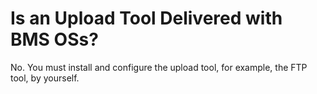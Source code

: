 # Is an Upload Tool Delivered with BMS OSs?<a name="EN-US_TOPIC_0053536937"></a>

No. You must install and configure the upload tool, for example, the FTP tool, by yourself.

